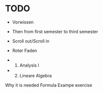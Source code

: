 # TODO

- Vorwissen
- Then from first semester to third semester
- Scroll out/Scroll in
- Roter Faden

- 1. Analysis I
- 2. Lineare Algebra

Why it is needed
Formula
Exampe exercise
